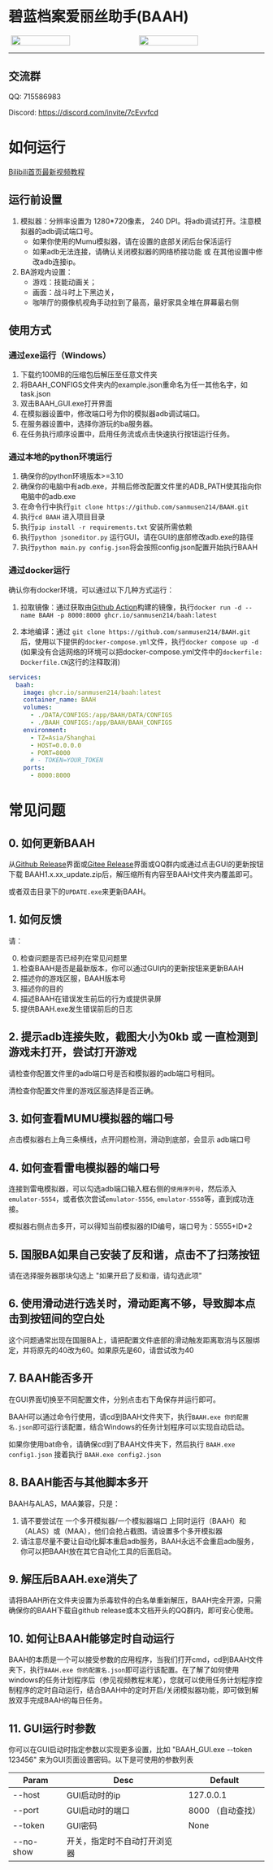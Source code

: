 # 碧蓝档案爱丽丝助手(BAAH)

<div style="display:flex;justify-content:space-around"><img src="../DATA/assets/aris.png" style="width:48%"/><img src="../DATA/assets/kei.png" style="width:48%"/></div>

---

## 交流群

QQ: 715586983

Discord: https://discord.com/invite/7cEvvfcd

# 如何运行

[Bilibili首页最新视频教程](https://space.bilibili.com/7331920?spm_id_from=333.1007.0.0)

## 运行前设置

1. 模拟器：分辨率设置为 1280*720像素， 240 DPI。将adb调试打开。注意模拟器的adb调试端口号。
   - 如果你使用的Mumu模拟器，请在设置的底部关闭后台保活运行
   - 如果adb无法连接，请确认关闭模拟器的网络桥接功能 或 在其他设置中修改adb连接ip。
2. BA游戏内设置： 
   - 游戏：技能动画关；
   - 画面：战斗时上下黑边关，
   - 咖啡厅的摄像机视角手动拉到了最高，最好家具全堆在屏幕最右侧

## 使用方式

### 通过exe运行（Windows）

1. 下载约100MB的压缩包后解压至任意文件夹
2. 将BAAH_CONFIGS文件夹内的example.json重命名为任一其他名字，如task.json
3. 双击BAAH_GUI.exe打开界面
4. 在模拟器设置中，修改端口号为你的模拟器adb调试端口。
5. 在服务器设置中，选择你游玩的ba服务器。
6. 在任务执行顺序设置中，启用任务流或点击快速执行按钮运行任务。

### 通过本地的python环境运行

1. 确保你的python环境版本>=3.10
2. 确保你的电脑中有adb.exe，并稍后修改配置文件里的ADB_PATH使其指向你电脑中的adb.exe
3. 在命令行中执行`git clone https://github.com/sanmusen214/BAAH.git`
4. 执行`cd BAAH` 进入项目目录
5. 执行`pip install -r requirements.txt` 安装所需依赖
6. 执行`python jsoneditor.py` 运行GUI，请在GUI的底部修改adb.exe的路径
7. 执行`python main.py config.json`将会按照config.json配置开始执行BAAH

### 通过docker运行

确认你有docker环境，可以通过以下几种方式运行：

1. 拉取镜像：通过获取由[Github Action](https://github.com/sanmusen214/BAAH/actions)构建的镜像，执行`docker run -d --name BAAH -p 8000:8000 ghcr.io/sanmusen214/baah:latest`

2. 本地编译：通过 `git clone https://github.com/sanmusen214/BAAH.git`后，使用以下提供的`docker-compose.yml`文件，执行`docker compose up -d` (如果没有合适网络的环境可以把docker-compose.yml文件中的`dockerfile: Dockerfile.CN`这行的注释取消)

```yaml
services:
  baah:
    image: ghcr.io/sanmusen214/baah:latest
    container_name: BAAH
    volumes:
      - ./DATA/CONFIGS:/app/BAAH/DATA/CONFIGS
      - ./BAAH_CONFIGS:/app/BAAH/BAAH_CONFIGS
    environment:
      - TZ=Asia/Shanghai
      - HOST=0.0.0.0
      - PORT=8000
      # - TOKEN=YOUR_TOKEN
    ports:
      - 8000:8000
```

# 常见问题

## 0. 如何更新BAAH

从[Github Release](https://github.com/sanmusen214/BAAH/releases/)界面或[Gitee Release](https://gitee.com/sammusen/BAAH/releases)界面或QQ群内或通过点击GUI的更新按钮下载 BAAH1.x.xx_update.zip后，解压缩所有内容至BAAH文件夹内覆盖即可。

或者双击目录下的`UPDATE.exe`来更新BAAH。

## 1. 如何反馈

请：

0. 检查问题是否已经列在常见问题里
1. 检查BAAH是否是最新版本，你可以通过GUI内的更新按钮来更新BAAH
2. 描述你的游戏区服，BAAH版本号
3. 描述你的目的
4. 描述BAAH在错误发生前后的行为或提供录屏
5. 提供BAAH.exe发生错误前后的日志

## 2. 提示adb连接失败，截图大小为0kb 或 一直检测到游戏未打开，尝试打开游戏

请检查你配置文件里的adb端口号是否和模拟器的adb端口号相同。

清检查你配置文件里的游戏区服选择是否正确。

## 3. 如何查看MUMU模拟器的端口号

点击模拟器右上角三条横线，点开问题检测，滑动到底部，会显示 adb端口号

## 4. 如何查看雷电模拟器的端口号

连接到雷电模拟器，可以勾选adb端口输入框右侧的`使用序列号`，然后添入`emulator-5554`，或者依次尝试`emulator-5556`, `emulator-5558`等，直到成功连接。

模拟器右侧点击多开，可以得知当前模拟器的ID编号，端口号为：5555+ID*2

## 5. 国服BA如果自己安装了反和谐，点击不了扫荡按钮

请在选择服务器那块勾选上 "如果开启了反和谐，请勾选此项"

## 6. 使用滑动进行选关时，滑动距离不够，导致脚本点击到按钮间的空白处

这个问题通常出现在国服BA上，请把配置文件底部的滑动触发距离取消与区服绑定，并将原先的40改为60。如果原先是60，请尝试改为40

## 7. BAAH能否多开

在GUI界面切换至不同配置文件，分别点击右下角保存并运行即可。

BAAH可以通过命令行使用，请cd到BAAH文件夹下，执行`BAAH.exe 你的配置名.json`即可运行该配置，结合Windows的任务计划程序可以实现自动启动。

如果你使用bat命令，请确保cd到了BAAH文件夹下，然后执行 `BAAH.exe config1.json` 接着执行 `BAAH.exe config2.json`

## 8. BAAH能否与其他脚本多开

BAAH与ALAS，MAA兼容，只是：

1. 请不要尝试在 一个多开模拟器/一个模拟器端口 上同时运行（BAAH）和（ALAS）或（MAA），他们会抢占截图。请设置多个多开模拟器
2. 请注意尽量不要让自动化脚本重启adb服务，BAAH永远不会重启adb服务，你可以把BAAH放在其它自动化工具的后面启动。

## 9. 解压后BAAH.exe消失了

请将BAAH所在文件夹设置为杀毒软件的白名单重新解压，BAAH完全开源，只需确保你的BAAH下载自github release或本文档开头的QQ群内，即可安心使用。

## 10. 如何让BAAH能够定时自动运行

BAAH的本质是一个可以接受参数的应用程序，当我们打开cmd，cd到BAAH文件夹下，执行`BAAH.exe 你的配置名.json`即可运行该配置。在了解了如何使用windows的任务计划程序后（参见视频教程末尾），您就可以使用任务计划程序控制程序的定时自动运行，结合BAAH中的定时开启/关闭模拟器功能，即可做到解放双手完成BAAH的每日任务。

## 11. GUI运行时参数

你可以在GUI启动时指定参数以实现更多设置，比如 "BAAH_GUI.exe --token 123456" 来为GUI页面设置密码。以下是可使用的参数列表

| Param | Desc | Default |
|-|-|-|
| --host | GUI启动时的ip | 127.0.0.1 |
| --port | GUI启动时的端口 | 8000 （自动查找） |
| --token | GUI密码 | None |
| --no-show | 开关，指定时不自动打开浏览器 | |
